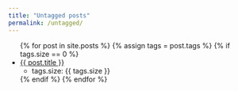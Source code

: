 ```yaml
---
title: "Untagged posts"
permalink: /untagged/
---
```


<ul>
{% for post in site.posts %}
  {% assign tags = post.tags %}
    {% if tags.size == 0 %}
  <li>
    <div><a href="{{ post.url }}">{{ post.title }}</a></div>
    <ul>
      <li>tags.size: {{ tags.size }}</li>
    </ul>
  </li>
    {% endif %}
{% endfor %}
</ul>
